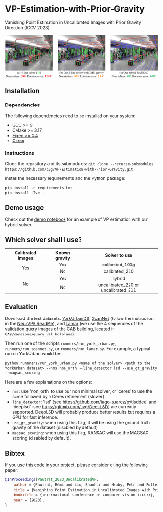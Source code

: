# VP-Estimation-with-Prior-Gravity
Vanishing Point Estimation in Uncalibrated Images with Prior Gravity Direction (ICCV 2023)

![teaser](assets/images/teaser.png)

## Installation

### Dependencies

The following dependencies need to be installed on your system:
- GCC >= 9
- CMake >= 3.17
- [Eigen >= 3.4](https://eigen.tuxfamily.org)
- [Ceres](http://ceres-solver.org/)

### Instructions

Clone the repository and its submodules:
```git clone --recurse-submodules https://github.com/cvg/VP-Estimation-with-Prior-Gravity.git```

Install the necessary requirements and the Python package:
```
pip install -r requirements.txt
pip install -Ive .
```


## Demo usage

Check out the [demo notebook](notebooks/demo_vp_estimation_prior_gravity.ipynb) for an example of VP estimation with our hybrid solver.


## Which solver shall I use?

<table style="width:100%" align="center">
  <tr>
    <th align="center">Calibrated images</th>
    <th align="center">Known gravity</th>
    <th align="center">Solver to use</th>
  </tr>
  <tr>
    <td align="center" rowspan="2">Yes</td>
    <td align="center">Yes</td>
    <td align="center">calibrated_100g</td>
  </tr>
  <tr>
    <td align="center">No</td>
    <td align="center">calibrated_210</td>
  </tr>
  <tr>
    <td align="center" rowspan="2">No</td>
    <td align="center">Yes</td>
    <td align="center">hybrid</td>
  </tr>
  <tr>
    <td align="center">No</td>
    <td align="center">uncalibrated_220 or uncalibrated_211</td>
  </tr>
</table>


## Evaluation

Download the test datasets: [YorkUrbanDB](https://www.elderlab.yorku.ca/resources/york-urban-line-segment-database-information/), [ScanNet](http://www.scan-net.org/) (follow the instruction in the [NeurVPS ReadMe](https://github.com/zhou13/neurvps)), and [Lamar](https://lamar.ethz.ch/lamar/) (we use the 4 sequences of the validation query images of the CAB building, located in `CAB/sessions/query_val_hololens`).

Then run one of the scripts `runners/run_york_urban.py`, `runners/run_scannet.py`, or `runners/run_lamar.py`. For example, a typical run on YorkUrban would be:
```
python runnners/run_york_urban.py <name of the solver> <path to the YorkUrban dataset> --nms non_orth --line_detector lsd --use_gt_gravity --magsac_scoring
```

Here are a few explanations on the options:
- `nms`: use 'non_orth' to use our non minimal solver, or 'ceres' to use the same followed by a Ceres refinement (slower).
- `line_detector`: 'lsd' (see https://github.com/iago-suarez/pytlsddee) and 'deeplsd' (see https://github.com/cvg/DeepLSD) are currently supported. DeepLSD will probably produce better results but requires a GPU for fast inference.
- `use_gt_gravity`: when using this flag, it will be using the ground truth gravity of the dataset (disabled by default).
- `magsac_scoring`: when using this flag, RANSAC will use the MAGSAC scoring (disabled by default).


## Bibtex
If you use this code in your project, please consider citing the following paper:
```bibtex
@InProceedings{Pautrat_2023_UncalibratedVP,
    author = {Pautrat, Rémi and Liu, Shaohui and Hruby, Petr and Pollefeys, Marc and Barath, Daniel},
    title = {Vanishing Point Estimation in Uncalibrated Images with Prior Gravity Direction},
    booktitle = {International Conference on Computer Vision (ICCV)},
    year = {2023},
}
```
